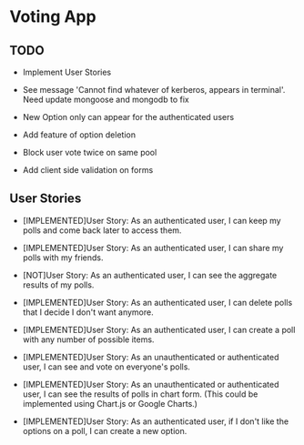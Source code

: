 # Voting App

## TODO

* Implement User Stories

* See message 'Cannot find whatever of kerberos, appears in terminal'. Need update mongoose and mongodb to fix
* New Option only can appear for the authenticated users

* Add feature of option deletion
* Block user vote twice on same pool 
* Add client side validation on forms

## User Stories
* [IMPLEMENTED]User Story: As an authenticated user, I can keep my polls and come back later to access them.

* [IMPLEMENTED]User Story: As an authenticated user, I can share my polls with my friends.

* [NOT]User Story: As an authenticated user, I can see the aggregate results of my polls.

* [IMPLEMENTED]User Story: As an authenticated user, I can delete polls that I decide I don't want anymore.

* [IMPLEMENTED]User Story: As an authenticated user, I can create a poll with any number of possible items.

* [IMPLEMENTED]User Story: As an unauthenticated or authenticated user, I can see and vote on everyone's polls.

* [IMPLEMENTED]User Story: As an unauthenticated or authenticated user, I can see the results of polls in chart form. (This could be implemented using Chart.js or Google Charts.)

* [IMPLEMENTED]User Story: As an authenticated user, if I don't like the options on a poll, I can create a new option.